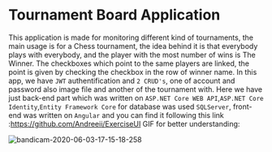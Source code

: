 # Tournament Board Application
This application is made for monitoring  different kind of tournaments, the main usage is for a Chess tournament,
the idea behind it is that everybody plays with everybody, and the player with the most number of wins is The Winner.
The checkboxes which point to the same players are linked, the point is given by checking the checkbox in the row of winner name.
In this app, we have `JWT` authentification and `2 CRUD's`, one of account and password also image file and another of the tournament with.
Here we have just back-end part which was written on `ASP.NET Core WEB API`,`ASP.NET Core Identity`,`Entity Framework Core` for database was used `SQLServer`, front-end was written on `Angular` and you can find it following this link :https://github.com/Andreeii/ExerciseUI
GIF for better understanding:

![bandicam-2020-06-03-17-15-18-258](https://user-images.githubusercontent.com/26895687/83651158-db048880-a5c1-11ea-8da9-d8aa70bf66aa.gif)
